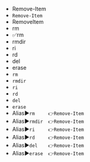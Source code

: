 - Remove-Item
- `Remove-Item`
- RemoveItem
- rm   
- ✅rm   
- rmdir
- ri   
- rd   
- del  
- erase
- `rm`
- `rmdir`
- `ri`
- `rd`
- `del`
- `erase`
- Alias▶️`rm     👉Remove-Item`
- Alias▶️`rmdir  👉Remove-Item`
- Alias▶️`ri     👉Remove-Item`
- Alias▶️`rd     👉Remove-Item`
- Alias▶️`del    👉Remove-Item`
- Alias▶️`erase  👉Remove-Item`